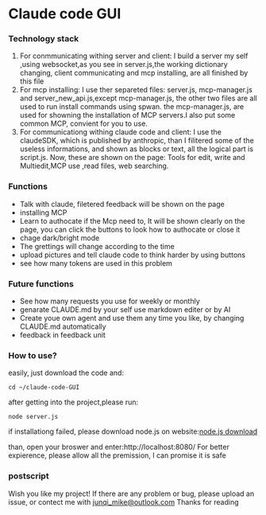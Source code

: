 # Claude code GUI
### Technology stack
1. For conmmunicating withing server and client: I build a server my self ,using websocket,as you see in server.js,the working dictionary changing, client communicating and mcp installing, are all finished by this file
2. For mcp installing: I use ther separeted files: server.js, mcp-manager.js and server_new_api.js,except mcp-manager.js, the other two files are all used to run install commands using spwan. the mcp-manager.js, are used for showning the installation of MCP servers.I also put some common MCP, convient for you to use.
3. For communicationg withing claude code and client: I use the claudeSDK, which is published by anthropic, than I filitered some of the useless informations, and shown as blocks or text, all the logical part is script.js. Now, these are shown on the page: Tools for edit, write and Multiedit,MCP use ,read files, web searching. 
### Functions
* Talk with claude, filetered feedback will be shown on the page
* installing MCP
* Learn to authocate if the Mcp need to, It will be shown clearly on the page, you can click the buttons to look how to authocate or close it
* chage dark/bright mode
* The grettings will change according to the time
* upload pictures and tell claude code to think harder by using buttons
* see how many tokens are used in this problem
### Future functions
* See how many requests you use for weekly or monthly
* genarate CLAUDE.md by your self use markdown editer or by AI
* Create youe own agent and use them any time you like, by changing CLAUDE.md automatically
* feedback in feedback unit
### How to use?
easily, just download the code and:


`cd ~/claude-code-GUI`


after getting into the project,please run:


`node server.js`


if installationg failed, please download node.js on website:[node.js download](https://nodejs.org/en)


than, open your broswer and enter:http://localhost:8080/
For better expierence, please allow all the premission, I can promise it is safe
### postscript
Wish you like my project! If there are any problem or bug, please upload an issue, or contect me with junqi_mike@outlook.com Thanks for reading
